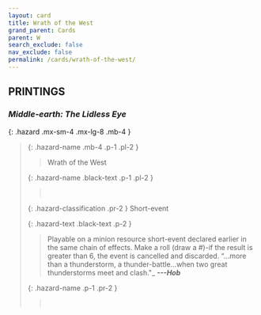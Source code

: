 ```yaml
---
layout: card
title: Wrath of the West
grand_parent: Cards
parent: W
search_exclude: false
nav_exclude: false
permalink: /cards/wrath-of-the-west/
---
```


## PRINTINGS


### _Middle-earth: The Lidless Eye_

{: .hazard .mx-sm-4 .mx-lg-8 .mb-4 }
> {: .hazard-name .mb-4 .p-1 .pl-2 }
> > <div class="hazard-mp"></div>
> > <div class="card-name">Wrath of the West</div>
>
> {: .hazard-name .black-text .p-1 .pl-2 }
> > &nbsp;
>
> {: .hazard-classification .pr-2 }
> Short-event
>
> {: .hazard-text .black-text .p-2 }
> > Playable on a minion resource short-event declared earlier in the same chain of effects. Make a roll (draw a #)-if the result is greater than 6, the event is cancelled and discarded.   “...more than a thunderstorm, a thunder-battle...when two great thunderstorms meet and clash."_ ***---&NoBreak;Hob*** 
>
> {: .hazard-name .p-1 .pr-2 }
> > <div class="card-shield"></div>
> > <div class="card-corruption">&nbsp;</div>
